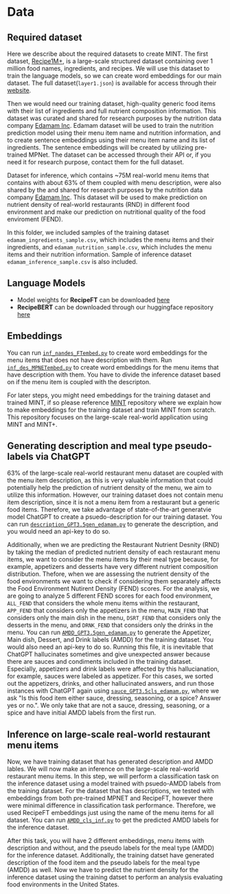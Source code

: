 # Data

## Required dataset

Here we describe about the required datasets to create MINT. The first dataset, [Recipe1M+](http://im2recipe.csail.mit.edu/), is a large-scale structured dataset containing over 1 million food names, ingredients, and recipes. We will use this dataset to train the language models, so we can create word embeddings for our main dataset. The full dataset(`layer1.json`) is available for access through their [website](http://im2recipe.csail.mit.edu/). 

Then we would need our training dataset, high-quality generic food items with their list of ingredients and full nutrient composition information. This dataset was curated and shared for research purposes by the nutrition data company [Edamam Inc](https://www.edamam.com/). Edamam dataset will be used to train the nutrition prediction model using their menu item name and nutrition information, and to create sentence embeddings using their menu item name and its list of ingredients. The sentence embeddings will be created by utilizing pre-trained MPNet. The dataset can be accessed through their API or, if you need it for research purpose, contact them for the full dataset.

Dataset for inference, which contains ~75M real-world menu items that contains with about 63% of them coupled with menu description, were also shared by the and shared for research purposes by the nutrition data company [Edamam Inc](https://www.edamam.com/). This dataset will be used to make prediction on nutrient density of real-world restaurants (RND) in different food environment and make our prediction on nutritional quality of the food enviroment (FEND).

In this folder, we included samples of the training dataset `edamam_ingredients_sample.csv`, which includes the menu items and their ingredients, and `edamam_nutrition_sample.csv`, which includes the menu items and their nutrition information. Sample of inference dataset `edamam_inference_sample.csv` is also included.

## Language Models

- Model weights for **RecipeFT** can be downloaded [here](https://drive.google.com/drive/folders/16yGJUie7fu2ZdIwoRbHEGyQU4uLj9jlH)
- **RecipeBERT** can be downloaded through our huggingface repository [here](https://huggingface.co/alexdseo/RecipeBERT)

## Embeddings

You can run [`inf_nandes_FTembed.py`](https://github.com/alexdseo/mint-plus/blob/main/data/inf_nandes_FTembed.py) to create word embeddings for the menu items that does not have description with them. Run [`inf_des_MPNETembed.py`](https://github.com/alexdseo/mint-plus/blob/main/data/inf_des_MPNETembed.py) to create word embeddings for the menu items that have description with them. You have to divide the inference dataset based on if the menu item is coupled with the descripton.

For later steps, you might need embeddings for the training dataset and trained MINT, if so please reference [MINT](https://github.com/alexdseo/mint/blob/main) repository where we explain how to make embeddings for the training dataset and train MINT from scratch. This repository focuses on the large-scale real-world application using MINT and MINT+.

## Generating description and meal type pseudo-labels via ChatGPT

63% of the large-scale real-world restaurant menu dataset are coupled with the menu item description, as this is very valuable information that could potentially help the prediction of nutrient density of the menu, we aim to utilize this information. However, our training dataset does not contain menu item description, since it is not a menu item from a restaurant but a generic food items. Therefore, we take advantage of state-of-the-art generatvie model ChatGPT to create a psuedo-description for our training dataset. You can run [`description_GPT3.5gen_edamam.py`](https://github.com/alexdseo/mint-plus/blob/main/data/description_GPT3.5gen_edamam.py) to generate the description, and you would need an api-key to do so. 

Additionally, when we are predicting the Restaurant Nutrient Desnity (RND) by taking the median of predicted nutrient density of each restaurant menu items, we want to consider the menu items by their meal type because, for example, appetizers and desserts have very different nutrient composition distribution. Thefore, when we are assessing the nutrient density of the food environments we want to check if considering them separately affects the Food Environment Nutirent Density (FEND) scores. For the analysis, we are going to analyze 5 different FEND scores for each food environment, `ALL_FEND` that considers the whole menu items within the restaurant, `APP_FEND` that considers only the appetizers in the menu, `MAIN_FEND` that considers only the main dish in the menu, `DSRT_FEND` that considers only the desserts in the menu, and `DRNK_FEND` that considers only the drinks in the menu. You can run [`AMDD_GPT3.5gen_edamam.py`](https://github.com/alexdseo/mint-plus/blob/main/data/description_GPT3.5gen_edamam.py) to generate the Appetizer, Main dish, Dessert, and Drink labels (AMDD) for the training dataset. You would also need an api-key to do so. Running this file, it is inevitable that ChatGPT hallucinates sometimes and give unexpected answer because there are sauces and condiments included in the training dataset. Especially, appetizers and drink labels were affected by this hallucianation, for example, sauces were labeled as appetizer. For this cases, we sorted out the appetizers, drinks, and other hallucinated answers, and run those instances with ChatGPT again using [`sauce_GPT3.5cls_edamam.py`](https://github.com/alexdseo/mint-plus/blob/main/data/description_GPT3.5gen_edamam.py), where we ask "Is this food item either sauce, dressing, seasoning, or a spice? Answer yes or no.". We only take that are not a sauce, dressing, seasoning, or a spice and have initial AMDD labels from the first run. 

## Inference on large-scale real-world restaurant menu items

Now, we have training dataset that has generated description and AMDD lables. We will now make an inference on the large-scale real-world restaurant menu items. In this step, we will perform a classification task on the inference dataset using a model trained with psuedo-AMDD labels from the training dataset. For the dataset that has descriptions, we tested with embeddings from both pre-trained MPNET and RecipeFT, however there were minimal difference in classification task performance. Therefore, we used RecipeFT embeddings just using the name of the menu items for all dataset. You can run [`AMDD_cls_inf.py`](https://github.com/alexdseo/mint-plus/blob/main/data/AMDD_cls_inf.py) to get the predicted AMDD labels for the inference dataset.

After this task, you will have 2 different embeddings, menu items with description and without, and the pseudo labels for the meal type (AMDD) for the inference dataset. Additionally, the training datset have generated description of the food item and the pseudo labels for the meal type (AMDD) as well. Now we have to predict the nutrient density for the inference dataset using the training datset to perform an analysis evaluating food environments in the United States.
